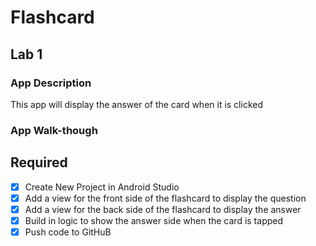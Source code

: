 # Flashcard


## Lab 1

### App Description
This app will display the answer of the card when it is clicked

### App Walk-though




## Required
- [x] Create New Project in Android Studio
- [x] Add a view for the front side of the flashcard to display the question
- [x] Add a view for the back side of the flashcard to display the answer
- [x] Build in logic to show the answer side when the card is tapped
- [x] Push code to GitHuB
